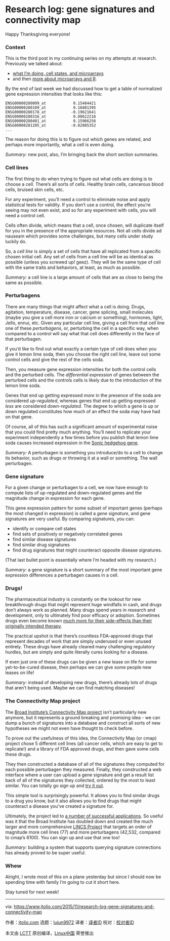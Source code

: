 [#]: collector: (lujun9972)
[#]: translator: ( )
[#]: reviewer: ( )
[#]: publisher: ( )
[#]: url: ( )
[#]: subject: (Research log: gene signatures and connectivity map)
[#]: via: (https://www.jtolio.com/2015/11/research-log-gene-signatures-and-connectivity-map)
[#]: author: (jtolio.com https://www.jtolio.com/)

Research log: gene signatures and connectivity map
======

Happy Thanksgiving everyone!

### Context

This is the third post in my continuing series on my attempts at research. Previously we talked about:

  * [what I’m doing, cell states, and microarrays][1]
  * and then [more about microarrays and R][2].



By the end of last week we had discussed how to get a table of normalized gene expression intensities that looks like this:

```
ENSG00000280099_at            0.15484421
ENSG00000280109_at            0.16881395
ENSG00000280178_at           -0.19621641
ENSG00000280316_at            0.08622216
ENSG00000280401_at            0.15966256
ENSG00000281205_at           -0.02085352
...
```

The reason for doing this is to figure out which genes are related, and perhaps more importantly, what a cell is even doing.

_Summary:_ new post, also, I’m bringing back the short section summaries.

### Cell lines

The first thing to do when trying to figure out what cells are doing is to choose a cell. There’s all sorts of cells. Healthy brain cells, cancerous blood cells, bruised skin cells, etc.

For any experiment, you’ll need a control to eliminate noise and apply statistical tests for validity. If you don’t use a control, the effect you’re seeing may not even exist, and so for any experiment with cells, you will need a control cell.

Cells often divide, which means that a cell, once chosen, will duplicate itself for you in the presence of the appropriate resources. Not all cells divide ad nauseam which provides some challenges, but many cells under study luckily do.

So, a _cell line_ is simply a set of cells that have all replicated from a specific chosen initial cell. Any set of cells from a cell line will be as identical as possible (unless you screwed up! geez). They will be the same type of cell with the same traits and behaviors, at least, as much as possible.

_Summary:_ a cell line is a large amount of cells that are as close to being the same as possible.

### Perturbagens

There are many things that might affect what a cell is doing. Drugs, agitation, temperature, disease, cancer, gene splicing, small molecules (maybe you give a cell more iron or calcium or something), hormones, light, Jello, ennui, etc. Given any particular cell line, giving a cell from that cell line one of these _perturbagens_, or, perturbing the cell in a specific way, when compared to a control will say what that cell does differently in the face of that perturbagen.

If you’d like to find out what exactly a certain type of cell does when you give it lemon lime soda, then you choose the right cell line, leave out some control cells and give the rest of the cells soda.

Then, you measure gene expression intensities for both the control cells and the perturbed cells. The _differential expression_ of genes between the perturbed cells and the controls cells is likely due to the introduction of the lemon lime soda.

Genes that end up getting expressed _more_ in the presence of the soda are considered _up-regulated_, whereas genes that end up getting expressed _less_ are considered _down-regulated_. The degree to which a gene is up or down regulated constitutes how much of an effect the soda may have had on that gene.

Of course, all of this has such a significant amount of experimental noise that you could find pretty much anything. You’ll need to replicate your experiment independently a few times before you publish that lemon lime soda causes increased expression in the [Sonic hedgehog gene][3].

_Summary:_ A perturbagen is something you introduce/do to a cell to change its behavior, such as drugs or throwing it at a wall or something. The wall perturbagen.

### Gene signature

For a given change or perturbagen to a cell, we now have enough to compute lists of up-regulated and down-regulated genes and the magnitude change in expression for each gene.

This gene expression pattern for some subset of important genes (perhaps the most changed in expression) is called a _gene signature_, and gene signatures are very useful. By comparing signatures, you can:

  * identify or compare cell states
  * find sets of positively or negatively correlated genes
  * find similar disease signatures
  * find similar drug signatures
  * find drug signatures that might counteract opposite disease signatures.



(That last bullet point is essentially where I’m headed with my research.)

_Summary:_ a gene signature is a short summary of the most important gene expression differences a perturbagen causes in a cell.

### Drugs!

The pharmaceutical industry is constantly on the lookout for new breakthrough drugs that might represent huge windfalls in cash, and drugs don’t always work as planned. Many drugs spend years in research and development, only to ultimately find poor efficacy or adoption. Sometimes drugs even become known [much more for their side-effects than their originally intended therapy][4].

The practical upshot is that there’s countless FDA-approved drugs that represent decades of work that are simply underused or even unused entirely. These drugs have already cleared many challenging regulatory hurdles, but are simply and quite literally cures looking for a disease.

If even just one of these drugs can be given a new lease on life for some yet-to-be-cured disease, then perhaps we can give some people new leases on life!

_Summary:_ instead of developing new drugs, there’s already lots of drugs that aren’t being used. Maybe we can find matching diseases!

### The Connectivity Map project

The [Broad Institute’s Connectivity Map project][5] isn’t particularly new anymore, but it represents a ground breaking and promising idea - we can dump a bunch of signatures into a database and construct all sorts of new hypotheses we might not even have thought to check before.

To prove out the usefulness of this idea, the Connectivity Map (or cmap) project chose 5 different cell lines (all cancer cells, which are easy to get to replicate!) and a library of FDA approved drugs, and then gave some cells these drugs.

They then constructed a database of all of the signatures they computed for each possible perturbagen they measured. Finally, they constructed a web interface where a user can upload a gene signature and get a result list back of all of the signatures they collected, ordered by the most to least similar. You can totally go sign up and [try it out][5].

This simple tool is surprisingly powerful. It allows you to find similar drugs to a drug you know, but it also allows you to find drugs that might counteract a disease you’ve created a signature for.

Ultimately, the project led to [a number of successful applications][6]. So useful was it that the Broad Institute has doubled down and created the much larger and more comprehensive [LINCS Project][7] that targets an order of magnitude more cell lines (77) and more perturbagens (42,532, compared to cmap’s 6100). You can sign up and use that one too!

_Summary_: building a system that supports querying signature connections has already proved to be super useful.

### Whew

Alright, I wrote most of this on a plane yesterday but since I should now be spending time with family I’m going to cut it short here.

Stay tuned for next week!

--------------------------------------------------------------------------------

via: https://www.jtolio.com/2015/11/research-log-gene-signatures-and-connectivity-map

作者：[jtolio.com][a]
选题：[lujun9972][b]
译者：[译者ID](https://github.com/译者ID)
校对：[校对者ID](https://github.com/校对者ID)

本文由 [LCTT](https://github.com/LCTT/TranslateProject) 原创编译，[Linux中国](https://linux.cn/) 荣誉推出

[a]: https://www.jtolio.com/
[b]: https://github.com/lujun9972
[1]: https://www.jtolio.com/writing/2015/11/research-log-cell-states-and-microarrays/
[2]: https://www.jtolio.com/writing/2015/11/research-log-r-and-more-microarrays/
[3]: https://en.wikipedia.org/wiki/Sonic_hedgehog
[4]: https://en.wikipedia.org/wiki/Sildenafil#History
[5]: https://www.broadinstitute.org/cmap/
[6]: https://www.broadinstitute.org/cmap/publications.jsp
[7]: http://www.lincscloud.org/
